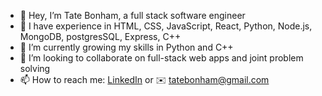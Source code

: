 - 👋 Hey, I’m Tate Bonham, a full stack software engineer
- 👀 I have experience in HTML, CSS, JavaScript, React, Python, Node.js, MongoDB, postgresSQL, Express, C++
- 🌱 I’m currently growing my skills in Python and C++
- 💞️ I’m looking to collaborate on full-stack web apps and joint problem solving
- 📫 How to reach me: [LinkedIn](https://www.linkedin.com/in/tate-bonham/) or ✉️ tatebonham@gmail.com
